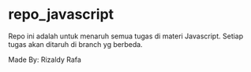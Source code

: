 # repo_javascript
Repo ini adalah untuk menaruh semua tugas di materi Javascript. Setiap tugas akan ditaruh di branch yg berbeda.

Made By: Rizaldy Rafa
